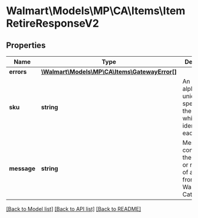 # Walmart\Models\MP\CA\Items\ItemRetireResponseV2

## Properties

Name | Type | Description | Notes
------------ | ------------- | ------------- | -------------
**errors** | [**\Walmart\Models\MP\CA\Items\GatewayError[]**](GatewayError.md) |  | [optional]
**sku** | **string** | An arbitrary alphanumeric unique ID, specified by the seller, which identifies each item. |
**message** | **string** | Message confirming the deletion or retirement of an item from the Walmart Catalog | [optional]


[[Back to Model list]](./) [[Back to API list]](../../../../../README.md#supported-apis) [[Back to README]](../../../../../README.md)
